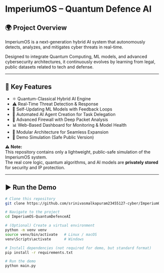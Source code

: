 # ImperiumOS – Quantum Defence AI

## 🌍 Project Overview
ImperiumOS is a next-generation hybrid AI system that autonomously detects, analyzes, and mitigates cyber threats in real-time.

Designed to integrate Quantum Computing, ML models, and advanced cybersecurity architectures, it continuously evolves by learning from legal, public datasets related to tech and defense.

---

## 🚀 Key Features
- ⚛️ Quantum-Classical Hybrid AI Engine  
- ⚠️ Real-Time Threat Detection & Response  
- 🔁 Self-Updating ML Models with Feedback Loops  
- 🤖 Automated AI Agent Creation for Task Delegation  
- 🔐 Advanced Firewall with Deep Packet Analysis  
- 📊 Web-Based Dashboard for Monitoring & Model Health  
- 🧩 Modular Architecture for Seamless Expansion  
- 🧪 Demo Simulation (Safe Public Version)  

⚠️ **Note:**  
This repository contains only a lightweight, public-safe simulation of the ImperiumOS system.  
The real core logic, quantum algorithms, and AI models are **privately stored** for security and IP protection.

---
## ▶️ Run the Demo

```bash
# Clone this repository
git clone https://github.com/srinivasmalkapuram23455127-cyber/ImperiumOS-QuantumDefenceAI.git

# Navigate to the project
cd ImperiumOS-QuantumDefenceAI

# (Optional) Create a virtual environment
python -m venv venv
source venv/bin/activate   # Linux / macOS
venv\Scripts\activate      # Windows

# Install dependencies (not required for demo, but standard format)
pip install -r requirements.txt

# Run the demo
python main.py
